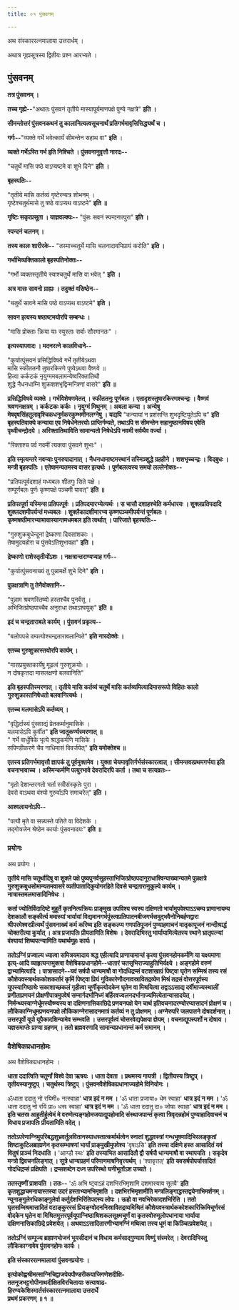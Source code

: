 ```yaml
---
title: ०१ पुंसवनम्

---
```

अथ संस्काररत्नमालाया उत्तरार्धम् ।




अथात्र गृह्यसूत्रस्य द्वितीयः प्रश्न आरभ्यते ।



## पुंसवनम्

**तत्र पुंसवनम् ।**

**तच्च गृह्ये--**"अथातः पुंसवनं तृतीये मास्यापूर्यमाणपक्षे पुण्ये नक्षत्रे" **इति ।**

**सीमन्तोत्तरं पुंसवनकथनं तु कालानित्यत्वसूचनार्थं प्रतिगर्भमावृत्तिसिद्ध्यर्थं च ।**

**गर्गः--**"व्यक्ते गर्भे भवेत्कार्यं सीमन्तेन सहाथ वा" **इति** ।

**व्यक्ते गर्भेऽस्ति गर्भ इति निश्चिते । पुंसवनानुवृत्तौ नारदः--**

"चतुर्थे मासि पष्ठे वाऽप्यष्टमे वा शुभे दिने" **इति ।**

**बृहस्पतिः--**

"तृतीये मासि कर्तव्यं गृष्टेरन्यत्र शोभनम् ।  
गृष्टेश्चतुर्थमासे तु षष्ठे वाऽप्यथ वाऽष्टमे" **इति ॥**

**गृष्टिः सकृत्प्रसूता । याज्ञवल्क्यः--** "पुंसः सवनं स्पन्दनात्पुरा" **इति ।**

**स्पन्दनं चलनम् ।**

**तस्य कालः शारीरके--** "तस्माच्चतुर्थे मासि चलनादावभिप्रायं करोति" **इति ।**

**गर्भाभिव्यक्तिकालो बृहस्पतिनोक्तः--**

"गर्भो व्यक्तस्तृतीये स्याश्चतुर्थे मासि वा भवेत् " **इति ।**

**अत्र मासः सावनो ग्राह्यः । तदुक्तं वसिष्ठेन--**

"चतुर्थे सावने मासि पष्ठे वाऽप्यथ वाऽष्टमे" **इति ।**

**सावन इत्यस्य षष्ठाष्टमयोरपि सम्बन्धः ।**

"मासि प्रोक्ताः क्रिया याः स्युस्ताः सर्वाः सौरमानतः" ।

**इत्यस्यापवादः । मदनरत्ने कालविधाने--**

"कुर्यात्पुंसवनं प्रसिद्धिविषये गर्भे तृतीयेऽथवा  
मासि स्फीततनौ तुषारकिरणे पुष्येऽथवा वैष्णवे ॥  
हित्वा कर्कटकं नृयुग्ममबलामन्येष्वरिक्तातिथौ  
शुद्धे नैधनधाम्नि शुक्रशशभृद्विन्मन्त्रिणां वासरे" **इति ॥**

**प्रसिद्धिविषये व्यक्ते । गर्भविशेषणमेतत् । स्फीततनुः पूर्णबलः । एतादृशस्तुषारकिरणश्चन्द्रः । वैष्णवं श्रवणनक्षत्रम् । कर्कटकः कर्कः । नृयुग्मं मिथुनम् । अबला कन्या । अन्येषु मेषवृषसिंहतुलावृश्चिकधनुर्मकरकुम्भमीनलग्नेषु । यद्यपि** "कन्यायां न प्रशंसन्ति शुभदृष्टियुतेऽपि च" **इति बृहस्पतिवाक्ये कन्याया एव निषेधेनेतरयोः प्राप्तिर्गम्यते, तथाऽपि स सीमन्तेन सहानुष्ठानविषय एवेति पृथ्वीचन्द्रोदये । अरिक्तातिथाविति सामान्यतो निषेधेऽपि नवमी सर्वथैव वर्ज्या ।**

"रिक्ताश्च पर्व नवमीं त्यक्त्वा पुंसवने शुभाः" ।

**इति स्मृत्यन्तरे नवम्याः पुनरुपादानात् । नैधनधामाष्टमस्थानं तस्मिञ्शुद्धे ग्रहहीने । शशभृच्चन्द्रः । विद्बुधः । मन्त्री बृहस्पतिः । एतेषामन्यतमस्य वासर इत्यर्थः । पूर्णबलत्वस्य समयो लल्लेनोक्तः--**

"प्रतिपत्पूर्वदशाहं मध्यबलः शीतगुः सिते पक्षे ।  
सम्पूर्णबलः पूर्णः कृष्णपक्षे पञ्चमी यावत्" **इति ॥**

**प्रतिपत्पूर्वा यस्मिन्स प्रतिपत्पूर्वः । प्रतिपदमारभ्येत्यर्थः । स चासौ दशाहश्चेति कर्मधारयः । शुक्लप्रतिपदादि शुक्लदशमीपर्यन्तं मध्यबलः । शुक्लैकादशीमारभ्य कृष्णपञ्चमीपर्यन्तं पूर्णबलः । कृष्णषष्ठीमारभ्यामावास्यान्तमधमबल इति त्वर्थात् । पारिजाते बृहस्पतिः--**

"गुरुशुक्रबुधेन्दूनां द्रेष्काणा दिवसांशकाः ।  
तेषामुदयहोरा च पुंसवेऽतिशुभावहा" **इति ।**

**द्रेष्काणो राशेस्तृतीयोंऽशः । नक्षत्रान्तराण्यप्याह गर्गः--**

"कुर्यात्पुंसवनाख्यं तु पुन्नामर्क्षे शुभे दिने" **इति ।**

**पुन्नक्षत्राणि तु तेनैवोक्तानि--**

"पुन्नाम श्रवणस्तिष्यो हस्तश्चैव पुनर्वसू ।  
अभिजित्प्रोष्ठपाच्चैव अनुराधा तथाऽश्वयुक्" **इति ॥**

**इदं च चन्द्रताराबले कार्यम् । पुंसवनं प्रकृत्य--**

"बलोपपन्ने दम्पत्योश्चन्द्रताराबलान्विते" **इति नारदोक्तेः ।**

**एतच्च गुरुशुक्रास्तयोरपि कार्यम् ।**

"मासप्रयुक्तकार्येषु मूढत्वं गुरुशुक्रयोः ।  
न दोषकृत्तदा मासलक्षणो बलवानिति"

**इति बृहस्पतिस्मरणात् । तृतीये मासि कर्तव्यं चतुर्थे मासि कर्तव्यमित्यादिमासरूपो विहितः कालो गुरुशुक्रास्तनिषेधतो बलवानित्यर्थः ।**

**एतच्च मलमासेऽपि कर्तव्यम् ।**

"वृद्धिर्दास्यं पुंसवाद्यं प्रेतकर्मानुमासिके ।  
मलमासेऽपि कुर्वीत" **इति जातूकर्ण्यस्मरणात् ॥**  
" गर्भे वार्धुषिके भृत्ये श्राद्धकर्मणि मासिके ।  
सपिण्डीकरणे चैव नाधिमासं विवर्जयेत्" **इति यमोक्तेश्च ॥**

**एतस्य प्रतिगर्भमावृत्तौ ज्ञापकं तु पूर्वमुक्तमेव । युक्ता चेयमावृत्तिर्गर्भसंस्कारत्वात् । सीमन्तवत्प्रथमगर्भया इति वचनाभावाच्च । अस्मिन्कर्मणि पत्युरभावे देवरादिरपि कर्ता । तथा च सत्यव्रतः--**

"मृतो देशान्तरगतो भर्ता स्त्रीसंस्कृतेः पुरा ।  
देवरो वाऽथवा वंश्यो गुरुर्वाऽपि समाचरेत्" **इति ।**

**आश्वलायनोऽपि--**

"पत्यौ मृते वा सन्न्यस्ते पतिते वा विदेशके ।  
तद्गोत्रजेन श्रेष्ठेन कार्याः पुंसवनादयः" **इति ॥**

### प्रयोगः 
अथ प्रयोगः ।

**तृतीये मासि चतुर्थादिषु वा शुक्ले पक्षे पुष्यपुनर्वसुहस्ताभिजित्प्रोष्ठपदानूराधाश्विन्याख्यान्यतमे पुन्नक्षत्रे गुरुशुक्रबुधसोमान्यतमवासरे व्यतीपातादिकुयोगरहिते दिवसे चन्द्रतारानुकूल्ये कार्यम् । नात्रास्तमलमासादिनिषेधः ।**

**कर्ता ज्योतिर्विदादिष्टे मुहूर्ते कृतनित्यक्रियः प्राङ्मुख उपविश्य स्वस्य दक्षिणतो भार्यामुपवेश्याऽऽचम्य प्राणानायम्य देशकालौ सङ्कीर्त्य ममास्यां भार्यायां विद्यमानगर्भपुंस्त्वप्रतिपादनबीजगर्भसमुद्भवैनोनिबर्हणद्वारा श्रीपरमेश्वरप्रीत्यर्थं पुंसवनाख्यं कर्म करिष्य इति सङ्कल्प्य गणपतिपूजनं पुण्याहवाचनं मातृकापूजनं नान्दीश्राद्धं चोक्तरीत्या कुर्यात् । अत्र प्रजापतिः प्रीयतामिति विशेषः । देवरादिभिस्तु भार्यायामित्येतस्य स्थाने भ्रातृपत्न्यां वंश्यायां शिष्यपत्न्यामिति यथार्थमूहः कार्यः ।**

**ततोऽग्निं प्रज्वाल्य ध्यात्वा समित्रयमादाय श्रद्ध एहीत्यादि प्राणायामान्तं कृत्वा पुंसवनहोमकर्मणि या यक्ष्यमाणा इत्य्-आदि व्याहृत्यन्तमुक्त्वा वैशेषिकप्रधानहोमे--धातारं चतसृभिराज्याहुतिभिर्यक्ष्ये । अङ्गहोमे वरुणं द्वाभ्यामित्यादि । पात्रासादने--यवं सर्षपौ धान्यमाषौ वा गोदधिद्रप्सं वटशाखाग्रं पिष्ट्वा घृतेन सम्मिश्रं तस्य रसं कौशेयवस्त्रार्थककोशकर्तारं कृमिं पिष्ट्वा प्रियं** **गुविकारेणौदनावस्रावितद्रव्येण मिश्रं तद्रसं वोत्तरपूर्वस्य यूपस्यागिष्ठाश्रेः सकाशाच्छकलं गृहीत्वा चूर्णीकृत्योदकेन घृतेन वा मिश्रयित्वा तद्वाऽऽसाद्य दर्वीमाज्यस्थालीं प्रणीताप्रणयनं प्रोक्षणीपात्रमुपवेषं सम्मार्गदर्भानिध्मं बर्हिरवज्वलनदर्भानाज्यमित्येतान्यासादयेत् । निर्मन्थ्यस्याग्नेर्धूमस्यौष्ण्यस्य वा दक्षिणनासिकाछिद्रे प्रणयनपक्षे येन चार्थ इतिवचनादरण्योरप्यासादनं प्रोक्षणं च । लौकिकाग्निधूमप्रणयनपक्षे लौकिकाग्नेरासादनमात्रं कर्तव्यं न तु प्रोक्षणम् । अग्नेरुपरि जलपातने दोषदर्शनात् । उत्तरपूर्वो यूपो यूपैकादशिन्यामेव सम्भवति । उत्तरपूर्वत्वं चोत्तरवेद्यपेक्षया ज्ञेयम् । वचनाद्यूपस्पर्शो न दोषाय । यज्ञसमाप्तेः प्राग्वा ग्रहणम् । ततो ब्रह्मवरणादि सामान्यप्रधानान्तं कर्म समानम् ।**

### वैशेषिकप्रधानहोमः 
अथ वैशेषिकप्रधानहोमः ।

**धाता ददात्विति चतुर्णां विश्वे देवा ऋषयः । धाता देवता । प्रथमस्य गायत्री । द्वितीयस्य त्रिष्टुप् । तृतीयस्यानुष्टुप् । चतुर्थस्य त्रिष्टुप् । पुंसवनवैशेषिकप्रधानाज्यहोमे विनियोगः ।**

ॐधाता ददातु नो रयिमी० नत्स्वाहा' **धात्र इदं न मम ।** 'ॐ धाता प्रजाया० धेम स्वाहा' **धात्र इदं न मम ।** 'ॐ धाता ददातु नो रयिं प्रा० धसः स्वाहा' **धात्र इदं न मम ।** 'ॐ धाता ददातु दा० जोषाः स्वाहा' **धात्र इदं न मम । इति चतस्र आहुतीर्हुत्वेमं मे वरुणेत्यङ्गहोमजयाद्युपहोमादि संस्थाजपान्तं कृत्वा त्रिवृदन्नहोमं पुण्याहादिवाचनं च विधाय प्रजापतिः प्रीयतामिति वदेत् ।**

**ततोऽपरेणाग्निमुपरिबद्धशुभ्रवर्तुलवितानस्याधस्तात्कर्मार्थत्वेन स्नातां शुद्धवस्त्रां गन्धभूषणादिभिरलङ्कृतां शिष्टाकुटिलब्राह्मणेन कृतसम्भाषणां भार्यां प्राङ्मुखीमुपवेश्य** 'वृषाऽसि' **इति तस्या दक्षिणे हस्त आसादितं यवं वितुषं प्राञ्चं निदधाति ।** 'आण्डौ स्थः' **इति तस्याभित आसादितौ द्वौ सर्षपौ धान्यमाषौ वा स्थापयति । सकृदेव मन्त्रो द्विवचनलिङ्गात् । सूत्रे धान्यग्रहणं परिमाणमाषनिवृत्त्यर्थम् ।** 'श्वावृत्तत्' **इति यवसर्षपोपर्यासादितं गोदधिद्रप्सं प्रक्षिपति । द्रप्सशब्देन दध्न उपरिस्थो घनीभूतोंऽश उच्यते ।**

**ततस्तृष्णीं प्राशयति । ततः--** 'ॐ अभि ष्ट्वाऽहं दशभिरभिमृशामि दशमास्याय सूतवै' **इति कृतशुद्धाचमनायास्तस्या उदरं हस्ताभ्यामभिमृशति । दशभिरभिमृशामीति मन्त्रलिङ्गाद्धस्तद्वयेनाभिमर्शनम् । न्यूनाङ्गुलेरधिकाङ्गुलेर्वा कर्तुर्दशभिरितिपदस्य लोपः । ऊहो वा नवभिरेकादशभिरिति ।**  **ततो घृतसम्मिश्रमासादितं वटाङ्कुररसं प्रियङ्ग्वोदननिस्रावितद्रव्यमिश्रितं कौशेयवस्त्रार्थककोशकारिक्रिमिचूर्णरसं वोदकेन घृतेन वा मिश्रितमुत्तरपूर्वयूपाग्निष्ठाश्रिशकलसूक्ष्मचूर्णं वा कृतस्वोरुमूलोपधानाया भार्याया दक्षिणनासिकाछिद्रे प्रवेशयेत् । अथवाऽऽसादितारणीभ्यामग्निं मथित्वा तस्य धूमं वा किञ्चित्प्रवेशयेत् ।**

**ततोऽग्निं सम्पूज्य ब्राह्मणभोजनं भूयसीदानं च विधाय कर्मसाद्गुण्याय विष्णुं संस्मरेत् । देवरादिभिस्तु लौकिकाग्नावेव पुंसवनहोमः कार्यः ।**

**इति संस्काररत्नमालायां पुंसवनप्रयोगः ।**

**इत्योकोह्वश्रीमत्साग्निचिद्वाजपेयपौण्डरीकयाजिगणेशदीक्षि-  
ततनूजभट्टगोपीनाथदीक्षितविरचितायाः सत्याषाढ-  
हिरण्यकेशिस्मार्तसंस्काररत्नमालाया उत्तरार्धे  
प्रथमं प्रकरणम् ॥ १ ॥**